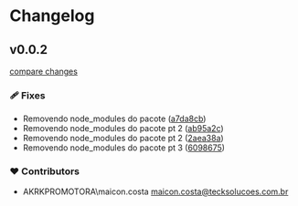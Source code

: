 # Changelog


## v0.0.2

[compare changes](https://github.com/maicon-vieira-dx/pf-module/compare/v1.2.0...v0.0.2)

### 🩹 Fixes

- Removendo node_modules do pacote ([a7da8cb](https://github.com/maicon-vieira-dx/pf-module/commit/a7da8cb))
- Removendo node_modules do pacote pt 2 ([ab95a2c](https://github.com/maicon-vieira-dx/pf-module/commit/ab95a2c))
- Removendo node_modules do pacote pt 2 ([2aea38a](https://github.com/maicon-vieira-dx/pf-module/commit/2aea38a))
- Removendo node_modules do pacote pt 3 ([6098675](https://github.com/maicon-vieira-dx/pf-module/commit/6098675))

### ❤️ Contributors

- AKRKPROMOTORA\maicon.costa <maicon.costa@tecksolucoes.com.br>

